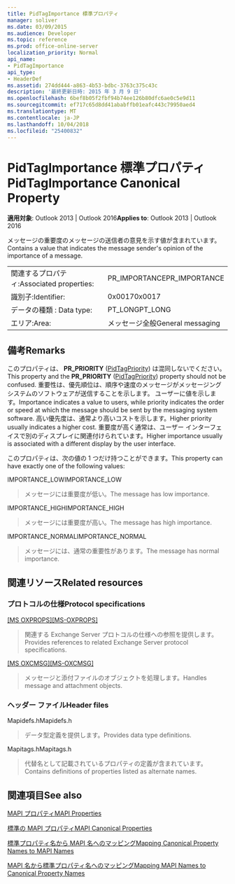 ```yaml
---
title: PidTagImportance 標準プロパティ
manager: soliver
ms.date: 03/09/2015
ms.audience: Developer
ms.topic: reference
ms.prod: office-online-server
localization_priority: Normal
api_name:
- PidTagImportance
api_type:
- HeaderDef
ms.assetid: 274dd444-a863-4b53-bdbc-3763c375c43c
description: '最終更新日時: 2015 年 3 月 9 日'
ms.openlocfilehash: 6bef8b05f2fbf94b74ee126b80dfc6ae0c5e9d11
ms.sourcegitcommit: ef717c65d8dd41ababffb01eafc443c79950aed4
ms.translationtype: MT
ms.contentlocale: ja-JP
ms.lasthandoff: 10/04/2018
ms.locfileid: "25400832"
---
```

# <a name="pidtagimportance-canonical-property"></a><span data-ttu-id="1a0b9-103">PidTagImportance 標準プロパティ</span><span class="sxs-lookup"><span data-stu-id="1a0b9-103">PidTagImportance Canonical Property</span></span>

  
  
<span data-ttu-id="1a0b9-104">**適用対象**: Outlook 2013 | Outlook 2016</span><span class="sxs-lookup"><span data-stu-id="1a0b9-104">**Applies to**: Outlook 2013 | Outlook 2016</span></span> 
  
<span data-ttu-id="1a0b9-105">メッセージの重要度のメッセージの送信者の意見を示す値が含まれています。</span><span class="sxs-lookup"><span data-stu-id="1a0b9-105">Contains a value that indicates the message sender's opinion of the importance of a message.</span></span> 
  
|||
|:-----|:-----|
|<span data-ttu-id="1a0b9-106">関連するプロパティ:</span><span class="sxs-lookup"><span data-stu-id="1a0b9-106">Associated properties:</span></span>  <br/> |<span data-ttu-id="1a0b9-107">PR_IMPORTANCE</span><span class="sxs-lookup"><span data-stu-id="1a0b9-107">PR_IMPORTANCE</span></span>  <br/> |
|<span data-ttu-id="1a0b9-108">識別子:</span><span class="sxs-lookup"><span data-stu-id="1a0b9-108">Identifier:</span></span>  <br/> |<span data-ttu-id="1a0b9-109">0x0017</span><span class="sxs-lookup"><span data-stu-id="1a0b9-109">0x0017</span></span>  <br/> |
|<span data-ttu-id="1a0b9-110">データの種類 : </span><span class="sxs-lookup"><span data-stu-id="1a0b9-110">Data type:</span></span>  <br/> |<span data-ttu-id="1a0b9-111">PT_LONG</span><span class="sxs-lookup"><span data-stu-id="1a0b9-111">PT_LONG</span></span>  <br/> |
|<span data-ttu-id="1a0b9-112">エリア:</span><span class="sxs-lookup"><span data-stu-id="1a0b9-112">Area:</span></span>  <br/> |<span data-ttu-id="1a0b9-113">メッセージ全般</span><span class="sxs-lookup"><span data-stu-id="1a0b9-113">General messaging</span></span>  <br/> |
   
## <a name="remarks"></a><span data-ttu-id="1a0b9-114">備考</span><span class="sxs-lookup"><span data-stu-id="1a0b9-114">Remarks</span></span>

<span data-ttu-id="1a0b9-115">このプロパティは、 **PR_PRIORITY** ([PidTagPriority](pidtagpriority-canonical-property.md)) は混同しないでください。</span><span class="sxs-lookup"><span data-stu-id="1a0b9-115">This property and the **PR_PRIORITY** ([PidTagPriority](pidtagpriority-canonical-property.md)) property should not be confused.</span></span> <span data-ttu-id="1a0b9-116">重要性は、優先順位は、順序や速度のメッセージがメッセージング システムのソフトウェアが送信することを示します。 ユーザーに値を示します。</span><span class="sxs-lookup"><span data-stu-id="1a0b9-116">Importance indicates a value to users, while priority indicates the order or speed at which the message should be sent by the messaging system software.</span></span> <span data-ttu-id="1a0b9-117">高い優先度は、通常より高いコストを示します。</span><span class="sxs-lookup"><span data-stu-id="1a0b9-117">Higher priority usually indicates a higher cost.</span></span> <span data-ttu-id="1a0b9-118">重要度が高く通常は、ユーザー インターフェイスで別のディスプレイに関連付けられています。</span><span class="sxs-lookup"><span data-stu-id="1a0b9-118">Higher importance usually is associated with a different display by the user interface.</span></span> 
  
<span data-ttu-id="1a0b9-119">このプロパティは、次の値の 1 つだけ持つことができます。</span><span class="sxs-lookup"><span data-stu-id="1a0b9-119">This property can have exactly one of the following values:</span></span>
  
<span data-ttu-id="1a0b9-120">IMPORTANCE_LOW</span><span class="sxs-lookup"><span data-stu-id="1a0b9-120">IMPORTANCE_LOW</span></span> 
  
> <span data-ttu-id="1a0b9-121">メッセージには重要度が低い。</span><span class="sxs-lookup"><span data-stu-id="1a0b9-121">The message has low importance.</span></span>
    
<span data-ttu-id="1a0b9-122">IMPORTANCE_HIGH</span><span class="sxs-lookup"><span data-stu-id="1a0b9-122">IMPORTANCE_HIGH</span></span> 
  
> <span data-ttu-id="1a0b9-123">メッセージには重要度が高い。</span><span class="sxs-lookup"><span data-stu-id="1a0b9-123">The message has high importance.</span></span>
    
<span data-ttu-id="1a0b9-124">IMPORTANCE_NORMAL</span><span class="sxs-lookup"><span data-stu-id="1a0b9-124">IMPORTANCE_NORMAL</span></span> 
  
> <span data-ttu-id="1a0b9-125">メッセージには、通常の重要性があります。</span><span class="sxs-lookup"><span data-stu-id="1a0b9-125">The message has normal importance.</span></span>
    
## <a name="related-resources"></a><span data-ttu-id="1a0b9-126">関連リソース</span><span class="sxs-lookup"><span data-stu-id="1a0b9-126">Related resources</span></span>

### <a name="protocol-specifications"></a><span data-ttu-id="1a0b9-127">プロトコルの仕様</span><span class="sxs-lookup"><span data-stu-id="1a0b9-127">Protocol specifications</span></span>

<span data-ttu-id="1a0b9-128">[[MS OXPROPS]](https://msdn.microsoft.com/library/f6ab1613-aefe-447d-a49c-18217230b148%28Office.15%29.aspx)</span><span class="sxs-lookup"><span data-stu-id="1a0b9-128">[[MS-OXPROPS]](https://msdn.microsoft.com/library/f6ab1613-aefe-447d-a49c-18217230b148%28Office.15%29.aspx)</span></span>
  
> <span data-ttu-id="1a0b9-129">関連する Exchange Server プロトコルの仕様への参照を提供します。</span><span class="sxs-lookup"><span data-stu-id="1a0b9-129">Provides references to related Exchange Server protocol specifications.</span></span>
    
<span data-ttu-id="1a0b9-130">[[MS OXCMSG]](https://msdn.microsoft.com/library/7fd7ec40-deec-4c06-9493-1bc06b349682%28Office.15%29.aspx)</span><span class="sxs-lookup"><span data-stu-id="1a0b9-130">[[MS-OXCMSG]](https://msdn.microsoft.com/library/7fd7ec40-deec-4c06-9493-1bc06b349682%28Office.15%29.aspx)</span></span>
  
> <span data-ttu-id="1a0b9-131">メッセージと添付ファイルのオブジェクトを処理します。</span><span class="sxs-lookup"><span data-stu-id="1a0b9-131">Handles message and attachment objects.</span></span>
    
### <a name="header-files"></a><span data-ttu-id="1a0b9-132">ヘッダー ファイル</span><span class="sxs-lookup"><span data-stu-id="1a0b9-132">Header files</span></span>

<span data-ttu-id="1a0b9-133">Mapidefs.h</span><span class="sxs-lookup"><span data-stu-id="1a0b9-133">Mapidefs.h</span></span>
  
> <span data-ttu-id="1a0b9-134">データ型定義を提供します。</span><span class="sxs-lookup"><span data-stu-id="1a0b9-134">Provides data type definitions.</span></span>
    
<span data-ttu-id="1a0b9-135">Mapitags.h</span><span class="sxs-lookup"><span data-stu-id="1a0b9-135">Mapitags.h</span></span>
  
> <span data-ttu-id="1a0b9-136">代替名として記載されているプロパティの定義が含まれています。</span><span class="sxs-lookup"><span data-stu-id="1a0b9-136">Contains definitions of properties listed as alternate names.</span></span>
    
## <a name="see-also"></a><span data-ttu-id="1a0b9-137">関連項目</span><span class="sxs-lookup"><span data-stu-id="1a0b9-137">See also</span></span>



[<span data-ttu-id="1a0b9-138">MAPI プロパティ</span><span class="sxs-lookup"><span data-stu-id="1a0b9-138">MAPI Properties</span></span>](mapi-properties.md)
  
[<span data-ttu-id="1a0b9-139">標準の MAPI プロパティ</span><span class="sxs-lookup"><span data-stu-id="1a0b9-139">MAPI Canonical Properties</span></span>](mapi-canonical-properties.md)
  
[<span data-ttu-id="1a0b9-140">標準プロパティ名から MAPI 名へのマッピング</span><span class="sxs-lookup"><span data-stu-id="1a0b9-140">Mapping Canonical Property Names to MAPI Names</span></span>](mapping-canonical-property-names-to-mapi-names.md)
  
[<span data-ttu-id="1a0b9-141">MAPI 名から標準プロパティ名へのマッピング</span><span class="sxs-lookup"><span data-stu-id="1a0b9-141">Mapping MAPI Names to Canonical Property Names</span></span>](mapping-mapi-names-to-canonical-property-names.md)

